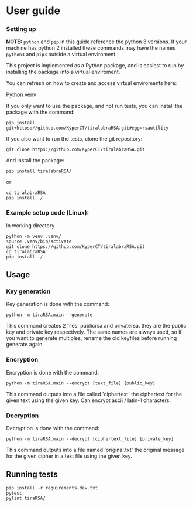 # User guide

### Setting up

**NOTE:** `python` and `pip` in this guide reference the python 3 versions. If your machine has python 2 installed these commands may have the names `python3` and `pip3` outside a virtual enviroment.

This project is implemented as a Python package, and is easiest to run by installing the package into a virtual enviroment.

You can refresh on how to create and access virtual enviroments here:

[Python venv](https://docs.python.org/3/library/venv.html)

If you only want to use the package, and not run tests, you can install the package with the command:
```
pip install git+https://github.com/KyperCT/tiralabraRSA.git#egg=rsautility
```

If you also want to run the tests, clone the git repository:
```
git clone https://github.com/KyperCT/tiralabraRSA.git
```
And install the package:
```
pip install tiralabraRSA/
```
or
```
cd tiralabraRSA
pip install ./
```

### Example setup code (Linux):
In working directory
```
python -m venv .venv/
source .venv/bin/activate
git clone https://github.com/KyperCT/tiralabraRSA.git
cd tiralabraRSA
pip install ./
```

## Usage

### Key generation
Key generation is done with the command:
```
python -m tiraRSA.main --generate
```
This command creates 2 files: publicrsa and privatersa. they are the public key and private key respectively. The same names are always used, so if you want to generate multiples, rename the old keyfiles before running generate again.

### Encryption
Encryption is done with the command:
```
python -m tiraRSA.main --encrypt [text_file] [public_key]
```
This command outputs into a file called 'ciphertext' the ciphertext for the given text using the given key. Can encrypt ascii / latin-1 characters.


### Decryption

Decryption is done with the command:
```
python -m tiraRSA.main --decrypt [ciphertext_file] [private_key]
```
This command outputs into a file named 'original.txt' the original message for the given cipher in a text file using the given key.


## Running tests
```
pip install -r requirements-dev.txt
pytest
pylint tiraRSA/
```
